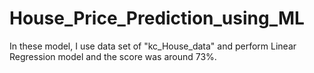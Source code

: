 # House_Price_Prediction_using_ML
In these model, I use data set of "kc_House_data" and perform Linear Regression model and the score was around 73%.

